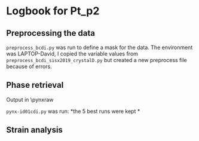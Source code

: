 # Logbook for Pt_p2

## Preprocessing the data
`preprocess_bcdi.py` was run to define a mask for the data. The environment was LAPTOP-David, I copied the variable values from `preprocess_bcdi_sisx2019_crystalD.py` but created a new preprocess file because of errors.

## Phase retrieval
 Output in \pynxraw

 `pynx-id01cdi.py` was run:
 	*the 5 best runs were kept
 	*

## Strain analysis